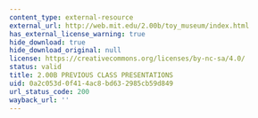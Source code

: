 ```yaml
---
content_type: external-resource
external_url: http://web.mit.edu/2.00b/toy_museum/index.html
has_external_license_warning: true
hide_download: true
hide_download_original: null
license: https://creativecommons.org/licenses/by-nc-sa/4.0/
status: valid
title: 2.00B PREVIOUS CLASS PRESENTATIONS
uid: 0a2c053d-0f41-4ac8-bd63-2985cb59d849
url_status_code: 200
wayback_url: ''
---
```


